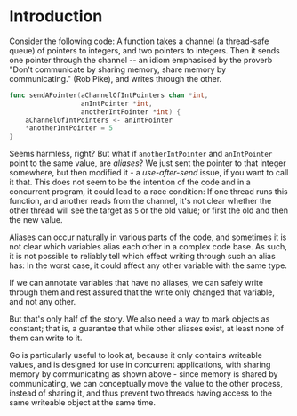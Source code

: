 # Introduction
Consider the following code: A function takes a channel (a thread-safe queue) of pointers to integers,
and two pointers to integers. Then it sends one pointer through the channel -- an idiom emphasised by the proverb
"Don't communicate by sharing memory, share memory by communicating." (Rob Pike), and writes through the other.
```go
func sendAPointer(aChannelOfIntPointers chan *int,
                  anIntPointer *int,
                  anotherIntPointer *int) {
    aChannelOfIntPointers <- anIntPointer
    *anotherIntPointer = 5
}
```
Seems harmless, right? But what if `anotherIntPointer` and `anIntPointer` point to the same value, are _aliases_?
We just sent the pointer to that integer somewhere, but then modified it - a _use-after-send_ issue, if you want
to call it that.
This does not seem to be the intention of the code and in a concurrent program, it could lead to a race condition:
If one thread runs this function, and another reads from the channel, it's not clear whether the other thread will
see the target as `5` or the old value; or first the old and then the new value.

Aliases can occur naturally in various parts of the code, and sometimes it is not clear which variables alias each
other in a complex code base.
As such, it is not possible to reliably tell which effect writing through such an alias has: In the worst case, it
could affect any other variable with the same type.

If we can annotate variables that have no aliases, we can safely write through them and rest assured that the write
only changed that variable, and not any other.

But that's only half of the story. We also need a way to mark objects as constant; that is, a guarantee that while
other aliases exist, at least none of them can write to it.

Go is particularly useful to look at, because it only contains writeable values, and is designed for use in concurrent
applications, with sharing memory by communicating as shown above - since memory is shared by communicating, we can
conceptually move the value to the other process, instead of sharing it, and thus prevent two threads having access
to the same writeable object at the same time.
